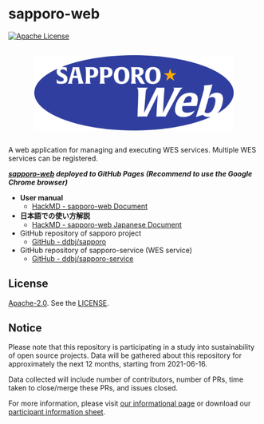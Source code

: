 # sapporo-web

[![Apache License](https://img.shields.io/badge/license-Apache%202.0-orange.svg?style=flat&color=important)](http://www.apache.org/licenses/LICENSE-2.0)

<img src="https://raw.githubusercontent.com/ddbj/sapporo/main/logo/sapporo-web.svg" width="400" style="display: block; margin-left: auto; margin-right: auto; margin-top: 30px; margin-bottom: 30px;" alt="sapporo-web logo">

A web application for managing and executing WES services. Multiple WES services can be registered.

**_[sapporo-web](https://ddbj.github.io/sapporo-web/) deployed to GitHub Pages (Recommend to use the Google Chrome browser)_**

- **User manual**
  - [HackMD - sapporo-web Document](https://hackmd.io/@suecharo/sapporo-web-docs)
- **日本語での使い方解説**
  - [HackMD - sapporo-web Japanese Document](https://hackmd.io/@suecharo/sapporo-web-docs-ja)
- GitHub repository of sapporo project
  - [GitHub - ddbj/sapporo](https://github.com/ddbj/sapporo)
- GitHub repository of sapporo-service (WES service)
  - [GitHub - ddbj/sapporo-service](https://github.com/ddbj/sapporo-service)

## License

[Apache-2.0](https://www.apache.org/licenses/LICENSE-2.0). See the [LICENSE](https://github.com/ddbj/sapporo-web/blob/main/LICENSE).

## Notice

Please note that this repository is participating in a study into sustainability
 of open source projects. Data will be gathered about this repository for
 approximately the next 12 months, starting from 2021-06-16.

Data collected will include number of contributors, number of PRs, time taken to
 close/merge these PRs, and issues closed.

For more information, please visit
[our informational page](https://sustainable-open-science-and-software.github.io/) or download our [participant information sheet](https://sustainable-open-science-and-software.github.io/assets/PIS_sustainable_software.pdf).
